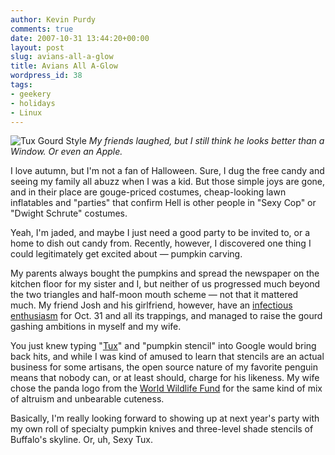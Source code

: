```yaml
---
author: Kevin Purdy
comments: true
date: 2007-10-31 13:44:20+00:00
layout: post
slug: avians-all-a-glow
title: Avians All A-Glow
wordpress_id: 38
tags:
- geekery
- holidays
- Linux
---
```


![Tux Gourd Style](http://thepurdman.com/wp-content/uploads/2007/10/tux_gourd_style11.jpg)
_My friends laughed, but I still think he looks better
than a Window. Or even an Apple._

I love autumn, but I'm not a fan of Halloween. Sure, I dug the free candy and seeing my family all abuzz when I was a kid. But those simple joys are gone, and in their place are gouge-priced costumes, cheap-looking lawn inflatables and "parties" that confirm Hell is other people in "Sexy Cop" or "Dwight Schrute" costumes.

Yeah, I'm jaded, and maybe I just need a good party to be invited to, or a home to dish out candy from. Recently, however, I discovered one thing I could legitimately get excited about — pumpkin carving.

My parents always bought the pumpkins and spread the newspaper on the kitchen floor for my sister and I, but neither of us progressed much beyond the two triangles and half-moon mouth scheme — not that it mattered much. My friend Josh and his girlfriend, however, have an [infectious enthusiasm](http://www.flickr.com/photos/purdman1/1776491402/) for Oct. 31 and all its trappings, and managed to raise the gourd gashing ambitions in myself and my wife.

You just knew typing "[Tux](http://en.wikipedia.org/wiki/Tux)" and "pumpkin stencil" into Google would bring back hits, and while I was kind of amused to learn that stencils are an actual business for some artisans, the open source nature of my favorite penguin means that nobody can, or at least should, charge for his likeness. My wife chose the panda logo from the [World Wildlife Fund](http://www.worldwildlife.org/) for the same kind of mix of altruism and unbearable cuteness.

Basically, I'm really looking forward to showing up at next year's party with my own roll of specialty pumpkin knives and three-level shade stencils of Buffalo's skyline. Or, uh, Sexy Tux.
